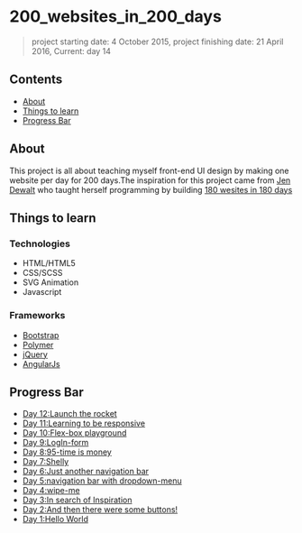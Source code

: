 # 200_websites_in_200_days
> project starting date: 4 October 2015, project finishing date: 21 April 2016, Current: day 14

## Contents

- [About](#about)
- [Things to learn](#things-to-learn)
- [Progress Bar](#progress-bar)

## About

This project is all about teaching myself front-end UI design by making one website per day for 200 days.The inspiration for this project came from [Jen Dewalt](https://github.com/jendewalt) who taught herself programming by building [180 wesites in 180 days](http://jenniferdewalt.com/)

## Things to learn

### Technologies

- HTML/HTML5
- CSS/SCSS
- SVG Animation
- Javascript

### Frameworks

- [Bootstrap](http://getbootstrap.com/)
- [Polymer](https://www.polymer-project.org/0.5/)
- [jQuery](https://jquery.com/)
- [AngularJs](https://angularjs.org/)

## Progress Bar
- [Day 12:Launch the rocket](https://github.com/andy1729/200_websites_in_200_days/tree/master/day12)
- [Day 11:Learning to be responsive](https://github.com/andy1729/200_websites_in_200_days/tree/master/day11)
- [Day 10:Flex-box playground](https://github.com/andy1729/200_websites_in_200_days/tree/master/day10)
- [Day 9:LogIn-form](https://github.com/andy1729/200_websites_in_200_days/tree/master/day9)
- [Day 8:95-time is money](https://github.com/andy1729/200_websites_in_200_days/tree/master/day8)
- [Day 7:Shelly](https://github.com/andy1729/200_websites_in_200_days/tree/master/day7)
- [Day 6:Just another navigation bar](https://github.com/andy1729/200_websites_in_200_days/tree/master/day6)
- [Day 5:navigation bar with dropdown-menu](https://github.com/andy1729/200_websites_in_200_days/tree/master/day5)
- [Day 4:wipe-me](https://github.com/andy1729/200_websites_in_200_days/tree/master/day4)
- [Day 3:In search of Inspiration](https://github.com/andy1729/200_websites_in_200_days/tree/master/day3)
- [Day 2:And then there were some buttons!](https://github.com/andy1729/200_websites_in_200_days/tree/master/day2)
- [Day 1:Hello World](https://github.com/andy1729/200_websites_in_200_days/tree/master/day1)


